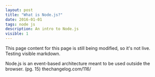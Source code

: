 ```yaml
---
layout: post
title: "What is Node.js?"
date: 2016-01-01
tags: node js
description: An intro to Node.js
visible: 1
---
```


This page content for this page is still being modified, so it's not live.  Testing visible markdown.

Node.js is an event-based architecture meant to be used outside the browser. (pg. 15)
thechangelog.com/116/
